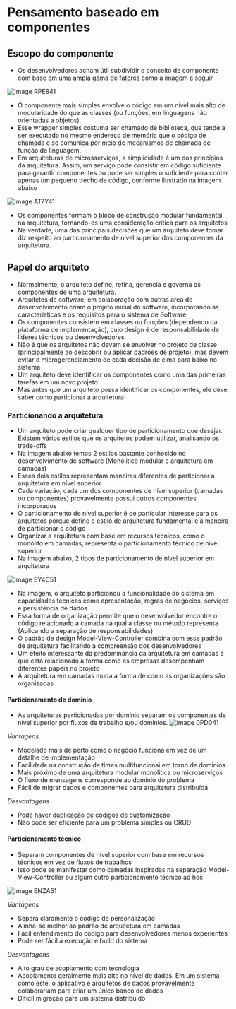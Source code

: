 # Pensamento baseado em componentes

## Escopo do componente

- Os desenvolvedores acham útil subdividir o conceito de componente com base em uma ampla gama de fatores como a imagem a seguir

![image RPE841](https://github.com/fredsonchaves07/software-architecture-fundamentals/assets/43495376/8dbeb493-9daa-485c-a6b2-9e5728bb8b11)

- O componente mais simples envolve o código em um nível mais alto de modularidade do que as classes (ou funções, em linguagens não orientadas a objetos).
- Esse wrapper simples costuma ser chamado de biblioteca, que tende a ser executado no mesmo endereço de memória que o código de chamada e se comunica por meio de mecanismos de chamada de função de linguagem. 
- Em arquiteturas de microsserviços, a simplicidade é um dos princípios da arquitetura. Assim, um serviço pode consistir em código suficiente para garantir componentes ou pode ser simples o suficiente para conter apenas um pequeno trecho de código, conforme ilustrado na imagem abaixo

![image AT7Y41](https://github.com/fredsonchaves07/software-architecture-fundamentals/assets/43495376/cd050364-a31e-4d9b-bd60-00e324d5e1e2)

- Os componentes formam o bloco de construção modular fundamental na arquitetura, tornando-os uma consideração crítica para os arquitetos
- Na verdade, uma das principais decisões que um arquiteto deve tomar diz respeito ao particionamento de nível superior dos componentes da arquitetura.

## Papel do arquiteto

- Normalmente, o arquiteto define, refina, gerencia e governa os componentes de uma arquitetura. 
- Arquitetos de software, em colaboração com outras area do desenvolvimento criam o projeto inicial do software, incorporando as características e os requisitos para o sistema de Software
- Os componentes consistem em classes ou funções (dependendo da plataforma de implementação), cujo design é de responsabilidade de líderes técnicos ou desenvolvedores. 
- Não é que os arquitetos não devam se envolver no projeto de classe (principalmente ao descobrir ou aplicar padrões de projeto), mas devem evitar o microgerenciamento de cada decisão de cima para baixo no sistema
- Um arquiteto deve identificar os componentes como uma das primeiras tarefas em um novo projeto
- Mas antes que um arquiteto possa identificar os componentes, ele deve saber como particionar a arquitetura.

### Particionando a arquitetura

- Um arquiteto pode criar qualquer tipo de particionamento que desejar. Existem vários estilos que os arquitetos podem utilizar, analisando os trade-offs
- Na imagem abaixo temos 2 estilos bastante conhecido no desenvolvimento de software (Monolitico modular e arquitetura em camadas)
- Esses dois estilos representam maneiras diferentes de particionar a arquitetura em nível superior
- Cada variação, cada um dos componentes de nível superior (camadas ou componentes) provavelmente possui outros componentes incorporados
- O particionamento de nível superior é de particular interesse para os arquitetos porque define o estilo de arquitetura fundamental e a maneira de particionar o código
- Organizar a arquitetura com base em recursos técnicos, como o monólito em camadas, representa o particionamento técnico de nível superior
- Na imagem abaixo, 2 tipos de particionamento de nível superior em arquitetura

![image EY4C51](https://github.com/fredsonchaves07/software-architecture-fundamentals/assets/43495376/fb7c36e3-10b4-4f12-81c7-93efe193c235)

- Na imagem, o arquiteto particionou a funcionalidade do sistema em capacidades técnicas como apresentação, regras de negócios, serviços e persistência de dados
- Essa forma de organização permite que o desenvolvedor encontre o código relacionado a camada na qual a classe ou método representa (Aplicando a separação de responsabilidades)
- O padrão de design Model-View-Controller combina com esse padrão de arquitetura facilitando a compreensão dos desenvolvedores
- Um efeito interessante da predominância da arquitetura em camadas é que está relacionado à forma como as empresas desempenham diferentes papeis no projeto
- A arquitetura em camadas muda a forma de como as organizações são organizadas

#### Particionamento de dominio

- As arquiteturas particionadas por domínio separam os componentes de nível superior por fluxos de trabalho e/ou domínios.
![image 0PD041](https://github.com/fredsonchaves07/software-architecture-fundamentals/assets/43495376/f245c7ce-a9ce-4879-b350-07a3cab27903)

*Vantagens*
  - Modelado mais de perto como o negócio funciona em vez de um detalhe de implementação
  - Facilidade na construção de times multifuncionai em torno de domínios
  - Mais próximo de uma arquitetura modular monolitica ou microserviços
  - O fluxo de mensagens corresponde ao domínio do problema
  - Fácil de migrar dados e componentes para arquitetura distribuída

*Desvantagens*
  - Pode haver duplicação de códigos de customização
  - Não pode ser eficiente para um problema simples ou CRUD

#### Particionamento técnico

- Separam componentes de nível superior com base em recursos técnicos em vez de fluxos de trabalhos
- Isso pode se manifestar como camadas inspiradas na separação Model-View-Controller ou algum outro particionamento técnico ad hoc

![image ENZA51](https://github.com/fredsonchaves07/software-architecture-fundamentals/assets/43495376/924a8640-c51e-4488-92bc-ec13b6cd6031)

*Vantagens*
  - Separa claramente o código de personalização
  - Alinha-se melhor ao padrão de arquitetura em camadas
  - Fácil entendimento do código para desenvolvedores menos experientes
  - Pode ser fácil a execução e build do sistema

*Desvantagens*
  - Alto grau de acoplamento com tecnologia
  - Acoplamento geralmente mais alto no nível de dados. Em um sistema como este, o aplicativo e arquitetos de dados provavelmente colaborariam para criar um único banco de dados
  - Dificil migração para um sistema distribuido
